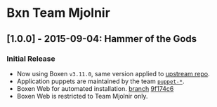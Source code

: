 Bxn Team Mjolnir
===

## [1.0.0] - 2015-09-04: Hammer of the Gods
### Initial Release
  - Now using Boxen `v3.11.0`, same version applied to [upstream repo](https://github.com/boxen/our-boxen).
  - Application puppets are maintained by the team [`puppet-*`](https://github.com/TORO-IO?utf8=✓&query=puppet-).
  - Boxen Web for automated installation. [branch](https://github.com/TORO-IO/bxn/tree/boxen-web) [9f174c6](https://github.com/TORO-IO/bxn/commit/9f174c6c436dad0bec379fcc51bc4aa362e0bff)
  - Boxen Web is restricted to Team Mjolnir only.